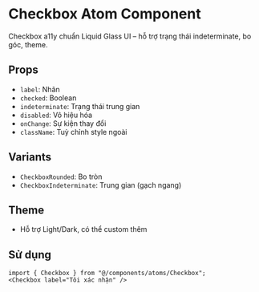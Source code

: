 # Checkbox Atom Component

Checkbox a11y chuẩn Liquid Glass UI – hỗ trợ trạng thái indeterminate, bo góc, theme.

## Props

- `label`: Nhãn
- `checked`: Boolean
- `indeterminate`: Trạng thái trung gian
- `disabled`: Vô hiệu hóa
- `onChange`: Sự kiện thay đổi
- `className`: Tuỳ chỉnh style ngoài

## Variants

- `CheckboxRounded`: Bo tròn
- `CheckboxIndeterminate`: Trung gian (gạch ngang)

## Theme

- Hỗ trợ Light/Dark, có thể custom thêm

## Sử dụng

```tsx
import { Checkbox } from "@/components/atoms/Checkbox";
<Checkbox label="Tôi xác nhận" />

